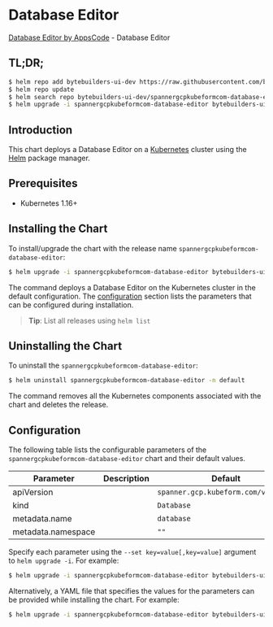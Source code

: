 # Database Editor

[Database Editor by AppsCode](https://byte.builders) - Database Editor

## TL;DR;

```bash
$ helm repo add bytebuilders-ui-dev https://raw.githubusercontent.com/bytebuilders/ui-wizards/
$ helm repo update
$ helm search repo bytebuilders-ui-dev/spannergcpkubeformcom-database-editor --version=v0.4.17
$ helm upgrade -i spannergcpkubeformcom-database-editor bytebuilders-ui-dev/spannergcpkubeformcom-database-editor -n default --create-namespace --version=v0.4.17
```

## Introduction

This chart deploys a Database Editor on a [Kubernetes](http://kubernetes.io) cluster using the [Helm](https://helm.sh) package manager.

## Prerequisites

- Kubernetes 1.16+

## Installing the Chart

To install/upgrade the chart with the release name `spannergcpkubeformcom-database-editor`:

```bash
$ helm upgrade -i spannergcpkubeformcom-database-editor bytebuilders-ui-dev/spannergcpkubeformcom-database-editor -n default --create-namespace --version=v0.4.17
```

The command deploys a Database Editor on the Kubernetes cluster in the default configuration. The [configuration](#configuration) section lists the parameters that can be configured during installation.

> **Tip**: List all releases using `helm list`

## Uninstalling the Chart

To uninstall the `spannergcpkubeformcom-database-editor`:

```bash
$ helm uninstall spannergcpkubeformcom-database-editor -n default
```

The command removes all the Kubernetes components associated with the chart and deletes the release.

## Configuration

The following table lists the configurable parameters of the `spannergcpkubeformcom-database-editor` chart and their default values.

|     Parameter      | Description |                    Default                     |
|--------------------|-------------|------------------------------------------------|
| apiVersion         |             | <code>spanner.gcp.kubeform.com/v1alpha1</code> |
| kind               |             | <code>Database</code>                          |
| metadata.name      |             | <code>database</code>                          |
| metadata.namespace |             | <code>""</code>                                |


Specify each parameter using the `--set key=value[,key=value]` argument to `helm upgrade -i`. For example:

```bash
$ helm upgrade -i spannergcpkubeformcom-database-editor bytebuilders-ui-dev/spannergcpkubeformcom-database-editor -n default --create-namespace --version=v0.4.17 --set apiVersion=spanner.gcp.kubeform.com/v1alpha1
```

Alternatively, a YAML file that specifies the values for the parameters can be provided while
installing the chart. For example:

```bash
$ helm upgrade -i spannergcpkubeformcom-database-editor bytebuilders-ui-dev/spannergcpkubeformcom-database-editor -n default --create-namespace --version=v0.4.17 --values values.yaml
```
